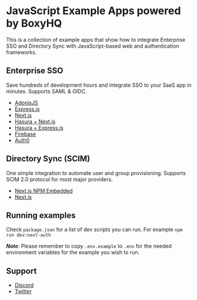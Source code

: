 # JavaScript Example Apps powered by BoxyHQ

This is a collection of example apps that show how to integrate  Enterprise SSO and Directory Sync with JavaScript-based web and authentication frameworks.

## Enterprise SSO

Save hundreds of development hours and integrate SSO to your SaaS app in minutes. Supports SAML & OIDC.

- [AdonisJS](https://github.com/boxyhq/jackson-examples/tree/main/apps/adonisjs)
- [Express.js](https://github.com/boxyhq/jackson-examples/tree/main/apps/express)
- [Next.js](https://github.com/boxyhq/jackson-examples/tree/main/apps/next-auth)
- [Hasura + Next.js](https://github.com/boxyhq/jackson-examples/tree/main/apps/hasura-nextjs)
- [Hasura + Express.js](https://github.com/boxyhq/jackson-examples/tree/main/apps/hasura-express)
- [Firebase](https://github.com/boxyhq/jackson-examples/tree/main/apps/firebase-user-store)
- [Auth0](https://github.com/boxyhq/jackson-examples/tree/main/apps/auth0-user-store)

## Directory Sync (SCIM)

One simple integration to automate user and group provisioning. Supports SCIM 2.0 protocol for most major providers.

- [Next.js NPM Embedded](https://github.com/boxyhq/jackson-examples/tree/main/apps/directory-sync-embedded)
- [Next.js](https://github.com/boxyhq/jackson-examples/tree/main/apps/directory-sync)

## Running examples

Check `package.json` for a list of dev scripts you can run. For example `npm run dev:next-auth`

**_Note_**: Please remember to copy `.env.example` to `.env` for the needed environment variables for the example you wish to run.

## Support

- [Discord](https://discord.gg/uyb7pYt4Pa)
- [Twitter](https://twitter.com/boxyhq)
